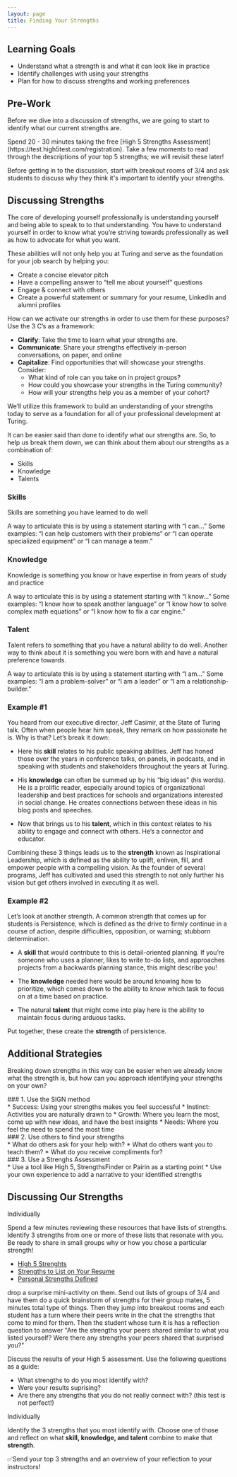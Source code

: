 ```yaml
---
layout: page
title: Finding Your Strengths
---
```


## Learning Goals
* Understand what a strength is and what it can look like in practice
* Identify challenges with using your strengths
* Plan for how to discuss strengths and working preferences

## Pre-Work

Before we dive into a discussion of strengths, we are going to start to identify what our current strengths are.  

<section class='call-to-action' markdown='1'>
Spend 20 - 30 minutes taking the free [High 5 Strengths Assessment](https://test.high5test.com/registration).  Take a few moments to read through the descriptions of your top 5 strengths; we will revisit these later!
</section>

<section class='instructor-notes' markdown='1'>

Before getting in to the discussion, start with breakout rooms of 3/4 and ask students to discuss why they think it's important to identify your strengths.

</section>

## Discussing Strengths
The core of developing yourself professionally is understanding yourself and being able to speak to to that understanding. You have to understand yourself in order to know what you’re striving towards professionally as well as how to advocate for what you want.

These abilities will not only help you at Turing and serve as the foundation for your job search by helping you:
- Create a concise elevator pitch
- Have a compelling answer to “tell me about yourself” questions
- Engage & connect with others
- Create a powerful statement or summary for your resume, LinkedIn and alumni profiles

<section class="note" markdown="1">

How can we activate our strengths in order to use them for these purposes? Use the 3 C’s as a framework:

- **Clarify**: Take the time to learn what your strengths are.
- **Communicate**: Share your strengths effectively in-person conversations, on paper, and online
- **Capitalize**: Find opportunities that will showcase your strengths. Consider:
    - What kind of role can you take on in project groups?
    - How could you showcase your strengths in the Turing community?
    - How will your strengths help you as a member of your cohort?

We’ll utilize this framework to build an understanding of your strengths today to serve as a foundation for all of your professional development at Turing.

</section>

It can be easier said than done to identify what our strengths are. So, to help us break them down, we can think about them about our strengths as a combination of:

* Skills
* Knowledge
* Talents

### Skills
Skills are something you have learned to do well

A way to articulate this is by using a statement starting with “I can…”
Some examples: “I can help customers with their problems” or “I can operate specialized equipment” or “I can manage a team.”

### Knowledge
Knowledge is something you know or have expertise in from years of study and practice

A way to articulate this is by using a statement starting with “I know…”
Some examples: “I know how to speak another language” or “I know how to solve complex math equations” or “I know how to fix a car engine.”

### Talent
Talent refers to something that you have a natural ability to do well. Another way to think about it is something you were born with and have a natural preference towards.

A way to articulate this is by using a statement starting with “I am…”
Some examples: “I am a problem-solver” or “I am a leader” or “I am a relationship-builder.”

<section class='answer' markdown='1'>

### Example #1
You heard from our executive director, Jeff Casimir, at the State of Turing talk. Often when people hear him speak, they remark on how passionate he is. Why is that? Let’s break it down:

* Here his **skill** relates to his public speaking abilities. Jeff has honed those over the years in conference talks, on panels, in podcasts, and in speaking with students and stakeholders throughout the years at Turing.

* His **knowledge** can often be summed up by his “big ideas” (his words). He is a prolific reader, especially around topics of organizational leadership and best practices for schools and organizations interested in social change. He creates connections between these ideas in his blog posts and speeches.

* Now that brings us to his **talent**, which in this context relates to his ability to engage and connect with others. He’s a connector and educator.

Combining these 3 things leads us to the **strength** known as Inspirational Leadership, which is defined as the ability to uplift, enliven, fill, and empower people with a compelling vision. As the founder of several programs, Jeff has cultivated and used this strength to not only further his vision but get others involved in executing it as well.

</section>

<section class='answer' markdown='1'>

### Example #2
Let’s look at another strength. A common strength that comes up for students is Persistence, which is defined as the drive to firmly continue in a course of action, despite difficulties, opposition, or warning; stubborn determination.

* A **skill** that would contribute to this is detail-oriented planning. If you’re someone who uses a planner, likes to write to-do lists, and approaches projects from a backwards planning stance, this might describe you!

* The **knowledge** needed here would be around knowing how to prioritize, which comes down to the ability to know which task to focus on at a time based on practice.

* The natural **talent** that might come into play here is the ability to maintain focus during arduous tasks.

Put together, these create the **strength** of persistence.

</section>

## Additional Strategies
Breaking down strengths in this way can be easier when we already know what the strength is, but how can you approach identifying your strengths on your own?

<section class='answer' markdown='1'>
### 1. Use the SIGN method
<section class='note' markdown='1'>
* Success: Using your strengths makes you feel successful
* Instinct: Activities you are naturally drawn to
* Growth: Where you learn the most, come up with new ideas, and have the best insights
* Needs: Where you feel the need to spend the most time
</section>
</section>


<section class='answer' markdown='1'>
### 2. Use others to find your strengths
<section class='note' markdown='1'>
* What do others ask for your help with?
* What do others want you to teach them?
* What do you receive compliments for?
</section>
</section>

<section class='answer' markdown='1'>
### 3. Use a Strenghs Assessment
<section class='note' markdown='1'>
* Use a tool like High 5, StrengthsFinder or Pairin as a starting point
* Use your own experience to add a narrative to your identified strengths
</section>
</section>

## Discussing Our Strengths

<section class='call-to-action' markdown='1'>
Individually   

Spend a few minutes reviewing these resources that have lists of strengths.  Identify 3 strengths from one or more of these lists that resonate with you.  Be ready to share in small groups why or how you chose a particular strength!
* [High 5 Strenghts](https://high5test.com/wp-content/uploads/2018/04/HIGH5-Strengths-Sequence-Sample.pdf)
* [Strengths to List on Your Resume](https://www.indeed.com/career-advice/resumes-cover-letters/strength-in-resume)
* [Personal Strengths Defined](https://positivepsychology.com/what-are-your-strengths/)

</section>

<section class='instructor-notes' markdown='1'>
drop a surprise mini-activity on them. Send out lists of groups of 3/4 and have them do a quick brainstorm of strengths for their group mates, 5 minutes total type of things. Then they jump into breakout rooms and each student has a turn where their peers write in the chat the strengths that come to mind for them. Then the student whose turn it is has a reflection question to answer "Are the strengths your peers shared similar to what you listed yourself? Were there any strengths your peers shared that surprised you?"

Discuss the results of your High 5 assessment.  Use the following questions as a guide:
* What strengths to do you most identify with?
* Were your results suprising?
* Are there any strengths that you do not really connect with? (this test is not perfect!)
</section>


<section class='call-to-action' markdown='1'>

Individually  

Identify the 3 strengths that you most identify with.  Choose one of those and reflect on what **skill, knowledge, and talent** combine to make that **strength**.

✅Send your top 3 strengths and an overview of your reflection to your instructors!

</section>
